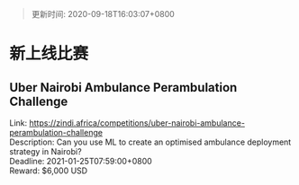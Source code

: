 > 更新时间: 2020-09-18T16:03:07+0800 

# 新上线比赛


## Uber Nairobi Ambulance Perambulation Challenge
Link: https://zindi.africa/competitions/uber-nairobi-ambulance-perambulation-challenge  
Description: Can you use ML to create an optimised ambulance deployment strategy in Nairobi?  
Deadline: 2021-01-25T07:59:00+0800  
Reward: $6,000 USD  

